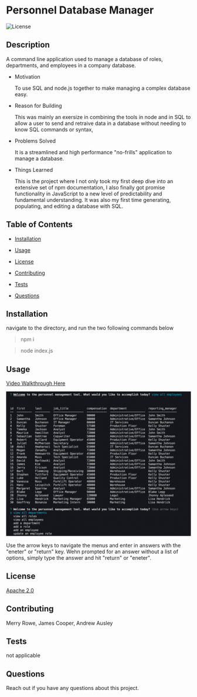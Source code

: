 # Personnel Database Manager  

  

  ![License](https://img.shields.io/badge/License-Apache_2.0-blue.svg)
  ## Description  

  

  A command line application used to manage a database of roles, departments, and employees in a company database.  

  * Motivation  

    To use SQL and node.js together to make managing a complex database easy.  

  * Reason for Building  

    This was mainly an exersize in combining the tools in node and in SQL to allow a user to send and retraive data in a database without needing to know SQL commands or syntax,  

  * Problems Solved  

    It is a streamlined and high performance "no-frills" application to manage a database.  

  * Things Learned  

    This is the project where I not only took my first deep dive into an extensive set of npm documentation, I also finally got promise functionality in JavaScript to a new level of predictability and fundamental understanding. It was also my first time generating, populating, and editing a database with SQL.  

  

  ## Table of Contents  

  

  * [Installation](#installation)  

  * [Usage](#usage)  

  * [License](#license)  

  * [Contributing](#contributing)  

  * [Tests](#tests)  

  * [Questions](#questions)  

  

  ## Installation  

  

  navigate to the directory, and run the two following commands below  

  

  > npm i  

  > node index.js   

  

  ## Usage  

  [Video Walkthrough Here](https://drive.google.com/file/d/12a6x_oY7hKVNWWKZXr9slFmKS_W2r4SK/view)

  ![Application Screenshot](./README_assets/personnel_database_screenshot.png)

  Use the arrow keys to navigate the menus and enter in answers with the "eneter" or "return" key. Wehn prompted for an answer without a list of options, simply type the answer and hit "return" or "eneter".  

  

  ## License  

  

  [Apache 2.0](https://opensource.org/licenses/Apache-2.0)  

  

  ## Contributing  

  

  Merry Rowe, James Cooper, Andrew Ausley  

  

  ## Tests  

  

  not applicable  

  

  ## Questions  

  

  Reach out if you have any questions about this project.
